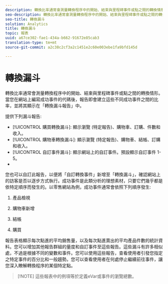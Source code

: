 ```yaml
---
description: 轉換比率通常會測量轉換程序中的開始、結束與里程碑事件或點之間的轉換情形。當您在網站上編寫成功事件的代碼後，報告即會建立這些不同成功事件之間的比率，並將其顯示在「轉換漏斗報告」中。
seo-description: 轉換比率通常會測量轉換程序中的開始、結束與里程碑事件或點之間的轉換情形。當您在網站上編寫成功事件的代碼後，報告即會建立這些不同成功事件之間的比率，並將其顯示在「轉換漏斗報告」中。
seo-title: 轉換漏斗
solution: Analytics
title: 轉換漏斗
topic: 報表
uuid: a67ce302-fae1-434a-b662-91672e85cab3
translation-type: tm+mt
source-git-commit: a2c38c2cf3a2c1451e2c60e003ebe1fa9bfd145d

---
```



# 轉換漏斗

轉換比率通常會測量轉換程序中的開始、結束與里程碑事件或點之間的轉換情形。當您在網站上編寫成功事件的代碼後，報告即會建立這些不同成功事件之間的比率，並將其顯示在「轉換漏斗報告」中。

提供下列漏斗報告:

* [!UICONTROL  購買轉換漏斗]: 顯示瀏覽 (特定報告)、購物車、訂購、件數和收入。
* [!UICONTROL 購物車轉換漏斗]: 顯示瀏覽 (特定報告)、購物車、結帳、訂購和收入。
* [!UICONTROL 自訂事件漏斗]: 顯示網站上的自訂事件。預設顯示自訂事件 1-5。
* [!UICONTROL 促銷活動轉換漏斗]: 顯示點進次數、結帳、訂購和收入。

您也可以自訂此報告，以便將「自訂轉換事件」新增至「轉換漏斗」，確認網站上的訪客是否以逐步方式執行。成功事件是此類分析的理想素材，只要它們幾乎都是依特定順序而發生的。以零售網站為例，成功事件通常會依照下列順序發生:

1. 產品檢視

2. 購物車新增

3. 結帳

4. 購買

報告表格顯示每次點進的平均銷售量，以及每次點進賣出的平均產品件數的統計資料。您可以增加其他報告群組的量度和自訂事件至這些報告。這些漏斗有許多相似處，不過是根據不同的變數和事件。您可以使用這些報告，查看使用者引發您指定之特定事件的百分比和一般趨勢。您可以查看使用者在何處停止繼續前往事件，讓您深入瞭解轉換程序的某個特定點。

> [!NOTE] 這些報表中的例項等於定義eVar或事件的瀏覽總數。

